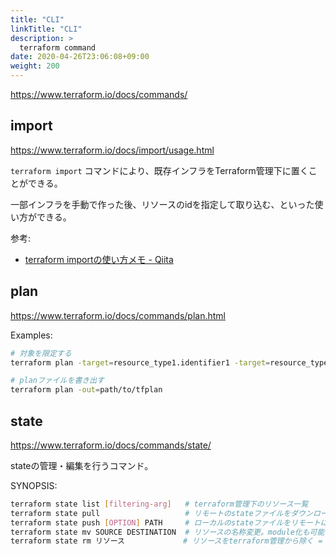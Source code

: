 ```yaml
---
title: "CLI"
linkTitle: "CLI"
description: >
  terraform command
date: 2020-04-26T23:06:08+09:00
weight: 200
---
```


https://www.terraform.io/docs/commands/

## import

https://www.terraform.io/docs/import/usage.html

`terraform import` コマンドにより、既存インフラをTerraform管理下に置くことができる。

一部インフラを手動で作った後、リソースのidを指定して取り込む、といった使い方ができる。

参考:

- [terraform importの使い方メモ - Qiita](https://qiita.com/tyasu/items/32b23dd76d25f7af712f "terraform importの使い方メモ - Qiita")


## plan

https://www.terraform.io/docs/commands/plan.html

Examples:

```sh
# 対象を限定する
terraform plan -target=resource_type1.identifier1 -target=resource_type2.identifier2

# planファイルを書き出す
terraform plan -out=path/to/tfplan
```

## state

https://www.terraform.io/docs/commands/state/

stateの管理・編集を行うコマンド。

SYNOPSIS:

```sh
terraform state list [filtering-arg]   # terraform管理下のリソース一覧
terraform state pull                   # リモートのstateファイルをダウンロードして標準出力に表示
terraform state push [OPTION] PATH     # ローカルのstateファイルをリモートにアップロード
terraform state mv SOURCE DESTINATION  # リソースの名称変更。module化も可能
terraform state rm リソース             # リソースをterraform管理から除く = tfstateファイルから削除
```
